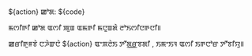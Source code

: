 ${action} ꯀꯣꯗ: ${code}

ꯃꯁꯤꯒꯤ ꯀꯣꯗ ꯑꯁꯤ ꯄꯨꯡ ꯑꯃꯒꯤ ꯃꯅꯨꯡꯗꯥ ꯂꯣꯏꯁꯤꯅꯒꯅꯤ꯫

ꯀꯔꯤꯒꯨꯝꯕꯥ ꯅꯍꯥꯛꯅꯥ ${action} ꯑꯦꯞꯂꯥꯏ ꯇꯧꯗ꯭ꯔꯕꯗꯤ , ꯏꯃꯦꯏꯜ ꯑꯁꯤ ꯏꯒꯅꯣꯔ ꯇꯧꯕꯤꯌꯨ꯫
